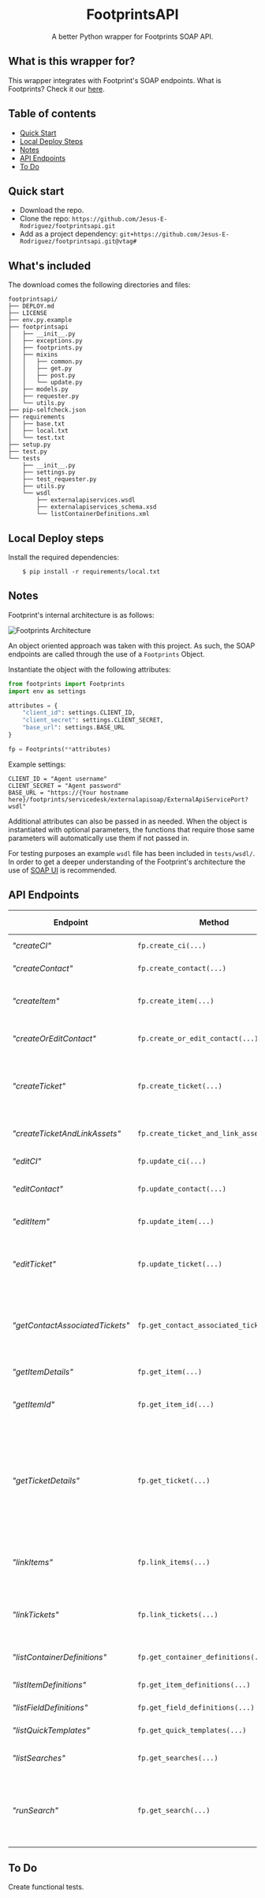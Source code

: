 <h1 align="center">FootprintsAPI</h1>
<p align="center">A better Python wrapper for Footprints SOAP API.</p>

## What is this wrapper for?
This wrapper integrates with Footprint's SOAP endpoints. What is Footprints? Check it our [here](https://www.footprintsservicedesk.com/).

## Table of contents
- [Quick Start](#quick-start)
- [Local Deploy Steps](#local-deploy-steps)
- [Notes](#notes)
- [API Endpoints](#api-endpoints)
- [To Do](#to-do)

## Quick start

- Download the repo.
- Clone the repo: `https://github.com/Jesus-E-Rodriguez/footprintsapi.git`
- Add as a project dependency: `git+https://github.com/Jesus-E-Rodriguez/footprintsapi.git@vtag#`


## What's included

The download comes the following directories and files:
```
footprintsapi/
├── DEPLOY.md
├── LICENSE
├── env.py.example
├── footprintsapi
│   ├── __init__.py
│   ├── exceptions.py
│   ├── footprints.py
│   ├── mixins
│   │   ├── common.py
│   │   ├── get.py
│   │   ├── post.py
│   │   └── update.py
│   ├── models.py
│   ├── requester.py
│   └── utils.py
├── pip-selfcheck.json
├── requirements
│   ├── base.txt
│   ├── local.txt
│   └── test.txt
├── setup.py
├── test.py
└── tests
    ├── __init__.py
    ├── settings.py
    ├── test_requester.py
    ├── utils.py
    └── wsdl
        ├── externalapiservices.wsdl
        ├── externalapiservices_schema.xsd
        └── listContainerDefinitions.xml
```

## Local Deploy steps

Install the required dependencies:

        $ pip install -r requirements/local.txt

## Notes

Footprint's internal architecture is as follows:
<div><img src="diagram.png" alt="Footprints Architecture"></div>

An object oriented approach was taken with this project. As such, the SOAP endpoints are
called through the use of a `Footprints` Object.

Instantiate the object with the following attributes:

```python
from footprints import Footprints
import env as settings

attributes = {
    "client_id": settings.CLIENT_ID,
    "client_secret": settings.CLIENT_SECRET,
    "base_url": settings.BASE_URL
}

fp = Footprints(**attributes)
```

Example settings:
```
CLIENT_ID = "Agent username"
CLIENT_SECRET = "Agent password"
BASE_URL = "https://{Your hostname here}/footprints/servicedesk/externalapisoap/ExternalApiServicePort?wsdl"
```

Additional attributes can also be passed in as needed. When the object is instantiated 
with optional parameters, the functions that require those same parameters will automatically
use them if not passed in.

For testing purposes an example `wsdl` file has been included in `tests/wsdl/`. In order to get a deeper understanding of the Footprint's architecture the use of [SOAP UI](https://www.soapui.org/) is recommended.


## API Endpoints

Endpoint  | Method | Parameters (Bolded are required) | Returns | Additional Notes 
------------- | ------------- | ------------- | ------------- | ------------- 
*"createCI"* | `fp.create_ci(...)` | **cmdb_definition_id**, cifields, status, submitter | CI ID | **cmdb_definition_id** can be found using `fp.list_container_definitions()`
*"createContact"* | `fp.create_contact(...)` | **address_book_definition_id**, **contact_fields**, submitter | Contact ID |  **address_book_definition_id** can be found using `fp.list_container_definitions()`
*"createItem"* | `fp.create_item(...)` | **item_definition_id**, **item_fields**, quick_template_id, assignees, submitter | Contact ID | **item_definition_id** can be fetched by using `fp.list_container_definitions()`
*"createOrEditContact"* | `fp.create_or_edit_contact(...)` | **address_book_definition_id**, **contact_fields**, contact_id, submitter |  Contact ID | **address_book_definition_id** can be found using `fp.list_container_definitions()`
*"createTicket"* | `fp.create_ticket(...)` |  **ticket_definition_id**, **ticket_fields**, assignees, submitter, quick_template_id, contact_definition_id, select_contact | Ticket ID | **ticket_definition_id** can be found using `fp.list_item_definitions(container_definition_id)`. **ticket_definition_id** is only optional when it has already been passed into the `Footprints` ticket object.
| *"createTicketAndLinkAssets"* | `fp.create_ticket_and_link_assets(...)` | **ticket_definition_id**, **ticket_fields**, assets_list, assignees, submitter | Ticket ID | See `createTicket` additional notes |
*"editCI"* | `fp.update_ci(...)` | **cmdb_definition_id**, **ci_id**, ci_fields, status, submitter | CI ID | **cmdb_definition_id** can be found using `fp.list_container_definitions()`
*"editContact"* | `fp.update_contact(...)` | **address_book_definition_id**, **contact_id**, **contact_fields**, submitter | Contact ID | See `createContact` additional notes
*"editItem"* | `fp.update_item(...)` | **item_definition_id**, **item_id**, **item_fields**, assignees, submitter | Item ID | See `createItem` additional notes
*"editTicket"* | `fp.update_ticket(...)` | **ticket_definition_id**, **ticket_id**, **ticket_fields** , contact_definition_id, select_contact, assignees, submitter | Ticket ID | 
*"getContactAssociatedTickets"* | `fp.get_contact_associated_tickets(...)` | **contact_definition_id**, **primary_key_value**, submitter | Sea of Tickets | **contact_definition_id** can be found using `fp.get_container_definitions()` typically the container definition id you are looking for will have a sub type name of Address Book. With the proper id, use `fp.get_item_definitions(container_definition_id)` which will display the `contact_definition_id`.
*"getItemDetails"* | `fp.get_item(...)` | **item_definition_id**, **item_id**, fields_to_retrieve, submitter | Item Object | 
*"getItemId"* | `fp.get_item_id(...)` | **item_definition_id**, **item_number**, submitter | Item ID | The item id can optionally be prepended with your organizational prefix or left has a number. The organization prefix defaults to "SR-" upon object instantiation. 
*"getTicketDetails"* | `fp.get_ticket(...)` | **item_definition_id**, **item_number**, item_id, submitter, fields_to_retrieve | Ticket Object | The ticket object has all the returned ticket fields as attributes. As such common fields like the ticket title can be accessed by: <pre lang="python">print(ticket.title)</pre> You can modify the custom attributes that are included in the ticket object by modifying the `CustomAttributesMixin` found in: <pre lang="python">from footprints.mixins.common import CustomAttributesMixin</pre>
*"linkItems"* | `fp.link_items(...)` | **first_item_definition_id**, **first_item_id**, **second_item_definition_id**, **second_item_id**, **link_type_name**, submitter | Dynamic Item Link ID | No assumptions are made regarding the linking of items. Both item definition ids and their respective item ids must be passed in. The list of acceptable **link_type_name**(s) can be found within the method documentation.
*"linkTickets"* | `fp.link_tickets(...)` | **first_ticket_definition_id**, **first_ticket_id**, **second_ticket_definition_id**, **second_ticket_id**, **link_type_name**, submitter | Dynamic Item Link ID | See `linkItems` additional notes
*"listContainerDefinitions"* | `fp.get_container_definitions(...)` | container_subtype_name, submitter | List of container dictionaries | Use this function to get the definition ids of various workspaces
*"listItemDefinitions"* | `fp.get_item_definitions(...)` | item_definition_id, submitter | List of item dictionaries | Use this function to get the items within a workspace
*"listFieldDefinitions"* | `fp.get_field_definitions(...)` | item_definition_id, submitter | List of field dictionaries | Use this function to get the fields relevant to an item
*"listQuickTemplates"* | `fp.get_quick_templates(...)` |  item_definition_id, submitter | List of dictionaries |
*"listSearches"* | `fp.get_searches(...)` |  item_type_name, submitter | List of dictionaries | You can use this parameter to retrieve item name only from the existing Saved Searches in the FootPrints application.
*"runSearch"* | `fp.get_search(...)` | search_id, submitter | Dict | You can retrieve the item_type_name parameter to get the item ID to run the search query from the existing Saved Searches only. **Note: You must create Saved Searches in the FootPrints application before using the web service to run the search queries. You cannot create Saved Searches by using the web services.**

## To Do
Create functional tests.